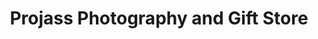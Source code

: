 ---
title: "Projass Photography and Gift Store"
url: /mehatpur/projass-photography-and-gift-store/
shop: gift
---